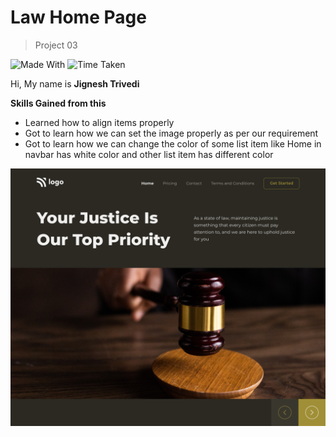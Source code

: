 # Law Home Page

> Project 03

![Made With](https://img.shields.io/badge/MADE%20WITH-HTML%20%26%20CSS-blue)
![Time Taken](https://img.shields.io/badge/TIME%20TAKEN-03H%3A45M%3A00S-orange)

Hi, My name is **Jignesh Trivedi**

**Skills Gained from this**
- Learned how to align items properly
- Got to learn how we can set the image properly as per our requirement
- Got to learn how we can change the color of some list item like Home in navbar has white color and other list item has different color

![Law Home Page](Images/3.png)

